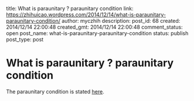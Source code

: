 title: What is paraunitary ? paraunitary condition
link: https://zhihuicao.wordpress.com/2014/12/14/what-is-paraunitary-paraunitary-condition/
author: myczhih
description: 
post_id: 68
created: 2014/12/14 22:00:48
created_gmt: 2014/12/14 22:00:48
comment_status: open
post_name: what-is-paraunitary-paraunitary-condition
status: publish
post_type: post

# What is paraunitary ? paraunitary condition

The paraunitary condition is stated [here](https://ccrma.stanford.edu/~jos/fp/MIMO_Paraconjugate.html).